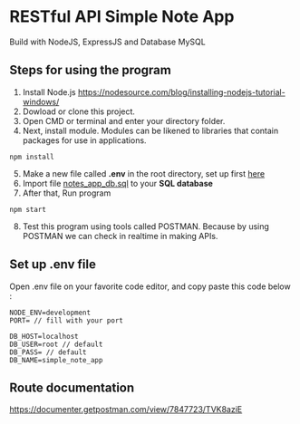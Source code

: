 # RESTful API Simple Note App
Build with NodeJS, ExpressJS and Database MySQL

## Steps for using the program
1. Install Node.js
https://nodesource.com/blog/installing-nodejs-tutorial-windows/
2. Dowload or clone this project.
3. Open CMD or terminal and enter your directory folder.
4. Next, install module. Modules can be likened to libraries that contain packages for use in applications.
```
npm install
```
5. Make a new file called **.env** in the root directory, set up first [here](#set-up-env-file)
6. Import file [notes_app_db.sql](notes_app_db.sql) to your **SQL database**
7. After that, Run program
```
npm start
```
8. Test this program using tools called POSTMAN. Because by using POSTMAN we can check in realtime in making APIs.

## Set up .env file
Open .env file on your favorite code editor, and copy paste this code below :
```
NODE_ENV=development
PORT= // fill with your port

DB_HOST=localhost
DB_USER=root // default
DB_PASS= // default
DB_NAME=simple_note_app
```

## Route documentation
https://documenter.getpostman.com/view/7847723/TVK8aziE
